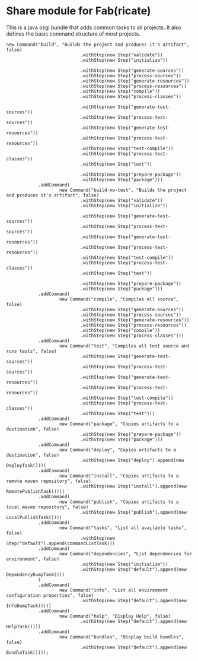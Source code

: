 Share module for Fab(ricate)
======================================

This is a java osgi bundle that adds common tasks to all projects.  It also defines the basic command
structure of most projects.

    new Command("build", "Builds the project and produces it's artifact", false)
                                .withStep(new Step("validate"))
                                .withStep(new Step("initialize"))

                                .withStep(new Step("generate-sources"))
                                .withStep(new Step("process-sources"))
                                .withStep(new Step("generate-resources"))
                                .withStep(new Step("process-resources"))
                                .withStep(new Step("compile"))
                                .withStep(new Step("process-classes"))

                                .withStep(new Step("generate-test-sources"))
                                .withStep(new Step("process-test-sources"))
                                .withStep(new Step("generate-test-resources"))
                                .withStep(new Step("process-test-resources"))
                                .withStep(new Step("test-compile"))
                                .withStep(new Step("process-test-classes"))
                                .withStep(new Step("test"))

                                .withStep(new Step("prepare-package"))
                                .withStep(new Step("package")))
                .addCommand(
                        new Command("build-no-test", "Builds the project and produces it's artifact", false)
                                .withStep(new Step("validate"))
                                .withStep(new Step("initialize"))

                                .withStep(new Step("generate-test-sources"))
                                .withStep(new Step("process-test-sources"))
                                .withStep(new Step("generate-test-resources"))
                                .withStep(new Step("process-test-resources"))
                                .withStep(new Step("test-compile"))
                                .withStep(new Step("process-test-classes"))
                                .withStep(new Step("test"))

                                .withStep(new Step("prepare-package"))
                                .withStep(new Step("package")))
                .addCommand(
                        new Command("compile", "Compiles all source", false)
                                .withStep(new Step("generate-sources"))
                                .withStep(new Step("process-sources"))
                                .withStep(new Step("generate-resources"))
                                .withStep(new Step("process-resources"))
                                .withStep(new Step("compile"))
                                .withStep(new Step("process-classes")))
                .addCommand(
                        new Command("test", "Compiles all test source and runs tests", false)
                                .withStep(new Step("generate-test-sources"))
                                .withStep(new Step("process-test-sources"))
                                .withStep(new Step("generate-test-resources"))
                                .withStep(new Step("process-test-resources"))
                                .withStep(new Step("test-compile"))
                                .withStep(new Step("process-test-classes"))
                                .withStep(new Step("test")))
                .addCommand(
                        new Command("package", "Copies artifacts to a destination", false)
                                .withStep(new Step("prepare-package"))
                                .withStep(new Step("package")))
                .addCommand(
                        new Command("deploy", "Copies artifacts to a destination", false)
                                .withStep(new Step("deploy").append(new DeployTask())))
                .addCommand(
                        new Command("install", "Copies artifacts to a remote maven repository", false)
                                .withStep(new Step("install").append(new RemotePublishTask())))
                .addCommand(
                        new Command("publish", "Copies artifacts to a local maven repository", false)
                                .withStep(new Step("publish").append(new LocalPublishTask())))
                .addCommand(
                        new Command("tasks", "List all available tasks", false)
                                .withStep(new Step("default").append(commandListTask)))
                .addCommand(
                        new Command("dependencies", "List dependencies for environment", false)
                                .withStep(new Step("initialize"))
                                .withStep(new Step("default").append(new DependencyDumpTask()))
                )
                .addCommand(
                        new Command("info", "List all environment configuration properties", false)
                                .withStep(new Step("default").append(new InfoDumpTask())))
                .addCommand(
                        new Command("help", "Display Help", false)
                                .withStep(new Step("default").append(new HelpTask())))
                .addCommand(
                        new Command("bundles", "Display build bundles", false)
                                .withStep(new Step("default").append(new BundleTask())));
